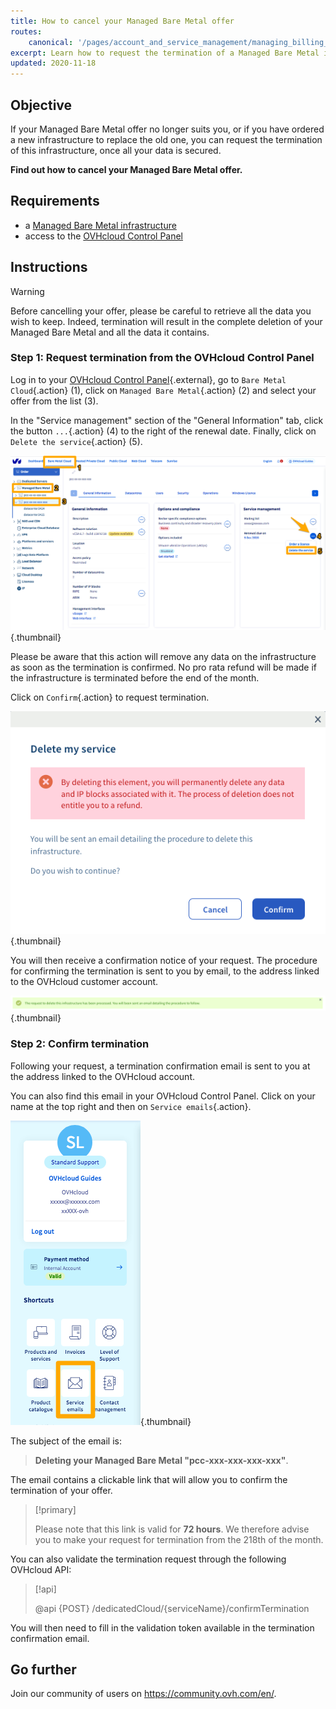 ```yaml
---
title: How to cancel your Managed Bare Metal offer 
routes:
    canonical: '/pages/account_and_service_management/managing_billing_payments_and_services/comment_resilier_le_private_cloud'
excerpt: Learn how to request the termination of a Managed Bare Metal infrastructure
updated: 2020-11-18
---
```


## Objective

If your Managed Bare Metal offer no longer suits you, or if you have ordered a new infrastructure to replace the old one, you can request the termination of this infrastructure, once all your data is secured.

**Find out how to cancel your Managed Bare Metal offer.** 

## Requirements

- a [Managed Bare Metal infrastructure](https://www.ovhcloud.com/en-au/managed-bare-metal/)
- access to the [OVHcloud Control Panel](https://ca.ovh.com/auth/?action=gotomanager&from=https://www.ovh.com.au/&ovhSubsidiary=au)

## Instructions

>[!warning]
>
> Before cancelling your offer, please be careful to retrieve all the data you wish to keep. Indeed, termination will result in the complete deletion of your Managed Bare Metal and all the data it contains.
>

### Step 1: Request termination from the OVHcloud Control Panel

Log in to your [OVHcloud Control Panel](https://ca.ovh.com/auth/?action=gotomanager&from=https://www.ovh.com.au/&ovhSubsidiary=au){.external}, go to `Bare Metal Cloud`{.action} (1), click on `Managed Bare Metal`{.action} (2) and select your offer from the list (3).

In the "Service management" section of the "General Information" tab, click the button `...`{.action} (4) to the right of the renewal date. Finally, click on `Delete the service`{.action} (5).

![Control Panel Cancel](images/resiliation1.png){.thumbnail}

Please be aware that this action will remove any data on the infrastructure as soon as the termination is confirmed. No pro rata refund will be made if the infrastructure is terminated before the end of the month.

Click on `Confirm`{.action} to request termination.

![Cancellation validation](images/resiliation2.png){.thumbnail}

You will then receive a confirmation notice of your request. The procedure for confirming the termination is sent to you by email, to the address linked to the OVHcloud customer account.

![Cancellation validation](images/resiliation3.png){.thumbnail}

### Step 2: Confirm termination

Following your request, a termination confirmation email is sent to you at the address linked to the OVHcloud account.

You can also find this email in your OVHcloud Control Panel. Click on your name at the top right and then on `Service emails`{.action}.

![Cancellation validation](images/resiliation4.png){.thumbnail}

The subject of the email is:

> **Deleting your Managed Bare Metal "pcc-xxx-xxx-xxx-xxx"**.

The email contains a clickable link that will allow you to confirm the termination of your offer.

> [!primary]
>
> Please note that this link is valid for **72 hours**. We therefore advise you to make your request for termination from the 218th of the month.
>

You can also validate the termination request through the following OVHcloud API:

> [!api]
>
> @api {POST} /dedicatedCloud/{serviceName}/confirmTermination
>

You will then need to fill in the validation token available in the termination confirmation email.

## Go further

Join our community of users on <https://community.ovh.com/en/>.
